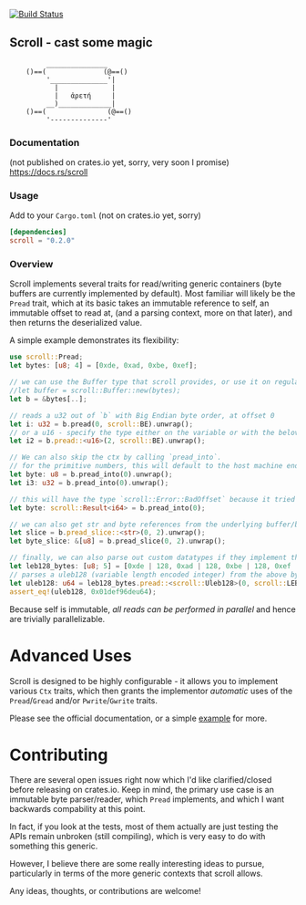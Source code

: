  [![Build Status](https://travis-ci.org/m4b/scroll.svg?branch=master)](https://travis-ci.org/m4b/scroll)
## Scroll - cast some magic

```
         _______________
    ()==(              (@==()
         '______________'|
           |             |
           |   ἀρετή     |
         __)_____________|
    ()==(               (@==()
         '--------------'

```

### Documentation

(not published on crates.io yet, sorry, very soon I promise)
https://docs.rs/scroll

### Usage

Add to your `Cargo.toml` (not on crates.io yet, sorry)

```toml
[dependencies]
scroll = "0.2.0"
```

### Overview

Scroll implements several traits for read/writing generic containers (byte buffers are currently implemented by default). Most familiar will likely be the `Pread` trait, which at its basic takes an immutable reference to self, an immutable offset to read at, (and a parsing context, more on that later), and then returns the deserialized value.

A simple example demonstrates its flexibility:

```rust
use scroll::Pread;
let bytes: [u8; 4] = [0xde, 0xad, 0xbe, 0xef];

// we can use the Buffer type that scroll provides, or use it on regular byte slices (or anything that impl's `AsRef<[u8]>`)
//let buffer = scroll::Buffer::new(bytes);
let b = &bytes[..];

// reads a u32 out of `b` with Big Endian byte order, at offset 0
let i: u32 = b.pread(0, scroll::BE).unwrap();
// or a u16 - specify the type either on the variable or with the beloved turbofish
let i2 = b.pread::<u16>(2, scroll::BE).unwrap();

// We can also skip the ctx by calling `pread_into`.
// for the primitive numbers, this will default to the host machine endianness (technically it is whatever default `Ctx` the target type is impl'd for)
let byte: u8 = b.pread_into(0).unwrap();
let i3: u32 = b.pread_into(0).unwrap();

// this will have the type `scroll::Error::BadOffset` because it tried to read beyond the bound
let byte: scroll::Result<i64> = b.pread_into(0);

// we can also get str and byte references from the underlying buffer/bytes using `pread_slice`
let slice = b.pread_slice::<str>(0, 2).unwrap();
let byte_slice: &[u8] = b.pread_slice(0, 2).unwrap();

// finally, we can also parse out custom datatypes if they implement the conversion trait `TryFromCtx`
let leb128_bytes: [u8; 5] = [0xde | 128, 0xad | 128, 0xbe | 128, 0xef | 128, 0x1];
// parses a uleb128 (variable length encoded integer) from the above bytes
let uleb128: u64 = leb128_bytes.pread::<scroll::Uleb128>(0, scroll::LEB128).unwrap().into();
assert_eq!(uleb128, 0x01def96deu64);
```

Because self is immutable, _all reads can be performed in parallel_ and hence are trivially parallelizable.

# Advanced Uses

Scroll is designed to be highly configurable - it allows you to implement various `Ctx` traits, which then grants the implementor _automatic_ uses of the `Pread`/`Gread` and/or `Pwrite`/`Gwrite` traits.

Please see the official documentation, or a simple [example](examples/data_ctx.rs) for more.

# Contributing

There are several open issues right now which I'd like clarified/closed before releasing on crates.io. Keep in mind, the primary use case is an immutable byte parser/reader, which `Pread` implements, and which I want backwards compability at this point.

In fact, if you look at the tests, most of them actually are just testing the APIs remain unbroken (still compiling), which is very easy to do with something this generic.

However, I believe there are some really interesting ideas to pursue, particularly in terms of the more generic contexts that scroll allows.

Any ideas, thoughts, or contributions are welcome!
